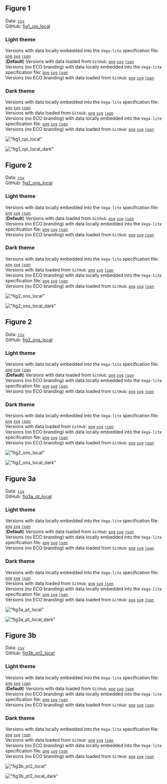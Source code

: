 ## Figure 1  

Data: [`csv`](data/fig1_cpi_local.csv)  
GitHub: [fig1_cpi_local](https://github.com/EconomicsObservatory/ECOvisualisations/tree/main/articles/why-did-the-bank-of-england-need-a-review-of-its-forecasting-record)  

### Light theme  

Versions with data locally embedded into the `Vega-lite` specification file: [`png`](visualisation/fig1_cpi_local_local.png) [`svg`](visualisation/fig1_cpi_local_local.svg) [`json`](visualisation/fig1_cpi_local_local.json)   
 (**Default**) Versions with data loaded from `GitHub`: [`png`](visualisation/fig1_cpi_local.png) [`svg`](visualisation/fig1_cpi_local.svg) [`json`](visualisation/fig1_cpi_local.json)  
Versions (no ECO branding) with data locally embedded into the `Vega-lite` specification file: [`png`](visualisation/fig1_cpi_local_local_no_branding.png) [`svg`](visualisation/fig1_cpi_local_local_no_branding.svg) [`json`](visualisation/fig1_cpi_local_local_no_branding.json)   
Versions (no ECO branding) with data loaded from `GitHub`: [`png`](visualisation/fig1_cpi_local_no_branding.png) [`svg`](visualisation/fig1_cpi_local_no_branding.svg) [`json`](visualisation/fig1_cpi_local_no_branding.json)   

### Dark theme  

Versions with data locally embedded into the `Vega-lite` specification file: [`png`](visualisation/fig1_cpi_local_local_dark.png) [`svg`](visualisation/fig1_cpi_local_local_dark.svg) [`json`](visualisation/fig1_cpi_local_local_dark.json)   
 Versions with data loaded from `GitHub`: [`png`](visualisation/fig1_cpi_local_dark.png) [`svg`](visualisation/fig1_cpi_local_dark.svg) [`json`](visualisation/fig1_cpi_local_dark.json)  
Versions (no ECO branding) with data locally embedded into the `Vega-lite` specification file: [`png`](visualisation/fig1_cpi_local_local_no_branding_dark.png) [`svg`](visualisation/fig1_cpi_local_local_no_branding_dark.svg) [`json`](visualisation/fig1_cpi_local_local_no_branding_dark.json)   
Versions (no ECO branding) with data loaded from `GitHub`: [`png`](visualisation/fig1_cpi_local_no_branding_dark.png) [`svg`](visualisation/fig1_cpi_local_no_branding_dark.svg) [`json`](visualisation/fig1_cpi_local_no_branding_dark.json)   

!["fig1_cpi_local"](visualisation/fig1_cpi_local.svg "fig1_cpi_local")

  

!["fig1_cpi_local_dark"](visualisation/fig1_cpi_local_dark.svg "fig1_cpi_local")

## Figure 2  

Data: [`csv`](data/fig2_ons_local.csv)  
GitHub: [fig2_ons_local](https://github.com/EconomicsObservatory/ECOvisualisations/tree/main/articles/why-did-the-bank-of-england-need-a-review-of-its-forecasting-record)  

### Light theme  

Versions with data locally embedded into the `Vega-lite` specification file: [`png`](visualisation/fig2_ons_local_local.png) [`svg`](visualisation/fig2_ons_local_local.svg) [`json`](visualisation/fig2_ons_local_local.json)   
 (**Default**) Versions with data loaded from `GitHub`: [`png`](visualisation/fig2_ons_local.png) [`svg`](visualisation/fig2_ons_local.svg) [`json`](visualisation/fig2_ons_local.json)  
Versions (no ECO branding) with data locally embedded into the `Vega-lite` specification file: [`png`](visualisation/fig2_ons_local_local_no_branding.png) [`svg`](visualisation/fig2_ons_local_local_no_branding.svg) [`json`](visualisation/fig2_ons_local_local_no_branding.json)   
Versions (no ECO branding) with data loaded from `GitHub`: [`png`](visualisation/fig2_ons_local_no_branding.png) [`svg`](visualisation/fig2_ons_local_no_branding.svg) [`json`](visualisation/fig2_ons_local_no_branding.json)   

### Dark theme  

Versions with data locally embedded into the `Vega-lite` specification file: [`png`](visualisation/fig2_ons_local_local_dark.png) [`svg`](visualisation/fig2_ons_local_local_dark.svg) [`json`](visualisation/fig2_ons_local_local_dark.json)   
 Versions with data loaded from `GitHub`: [`png`](visualisation/fig2_ons_local_dark.png) [`svg`](visualisation/fig2_ons_local_dark.svg) [`json`](visualisation/fig2_ons_local_dark.json)  
Versions (no ECO branding) with data locally embedded into the `Vega-lite` specification file: [`png`](visualisation/fig2_ons_local_local_no_branding_dark.png) [`svg`](visualisation/fig2_ons_local_local_no_branding_dark.svg) [`json`](visualisation/fig2_ons_local_local_no_branding_dark.json)   
Versions (no ECO branding) with data loaded from `GitHub`: [`png`](visualisation/fig2_ons_local_no_branding_dark.png) [`svg`](visualisation/fig2_ons_local_no_branding_dark.svg) [`json`](visualisation/fig2_ons_local_no_branding_dark.json)   

!["fig2_ons_local"](visualisation/fig2_ons_local.svg "fig2_ons_local")

  

!["fig2_ons_local_dark"](visualisation/fig2_ons_local_dark.svg "fig2_ons_local")

## Figure 2  

Data: [`csv`](data/fig2_ons_local.csv)  
GitHub: [fig2_ons_local](https://github.com/EconomicsObservatory/ECOvisualisations/tree/main/articles/why-did-the-bank-of-england-need-a-review-of-its-forecasting-record)  

### Light theme  

Versions with data locally embedded into the `Vega-lite` specification file: [`png`](visualisation/fig2_ons_local_local.png) [`svg`](visualisation/fig2_ons_local_local.svg) [`json`](visualisation/fig2_ons_local_local.json)   
 (**Default**) Versions with data loaded from `GitHub`: [`png`](visualisation/fig2_ons_local.png) [`svg`](visualisation/fig2_ons_local.svg) [`json`](visualisation/fig2_ons_local.json)  
Versions (no ECO branding) with data locally embedded into the `Vega-lite` specification file: [`png`](visualisation/fig2_ons_local_local_no_branding.png) [`svg`](visualisation/fig2_ons_local_local_no_branding.svg) [`json`](visualisation/fig2_ons_local_local_no_branding.json)   
Versions (no ECO branding) with data loaded from `GitHub`: [`png`](visualisation/fig2_ons_local_no_branding.png) [`svg`](visualisation/fig2_ons_local_no_branding.svg) [`json`](visualisation/fig2_ons_local_no_branding.json)   

### Dark theme  

Versions with data locally embedded into the `Vega-lite` specification file: [`png`](visualisation/fig2_ons_local_local_dark.png) [`svg`](visualisation/fig2_ons_local_local_dark.svg) [`json`](visualisation/fig2_ons_local_local_dark.json)   
 Versions with data loaded from `GitHub`: [`png`](visualisation/fig2_ons_local_dark.png) [`svg`](visualisation/fig2_ons_local_dark.svg) [`json`](visualisation/fig2_ons_local_dark.json)  
Versions (no ECO branding) with data locally embedded into the `Vega-lite` specification file: [`png`](visualisation/fig2_ons_local_local_no_branding_dark.png) [`svg`](visualisation/fig2_ons_local_local_no_branding_dark.svg) [`json`](visualisation/fig2_ons_local_local_no_branding_dark.json)   
Versions (no ECO branding) with data loaded from `GitHub`: [`png`](visualisation/fig2_ons_local_no_branding_dark.png) [`svg`](visualisation/fig2_ons_local_no_branding_dark.svg) [`json`](visualisation/fig2_ons_local_no_branding_dark.json)   

!["fig2_ons_local"](visualisation/fig2_ons_local.svg "fig2_ons_local")

  

!["fig2_ons_local_dark"](visualisation/fig2_ons_local_dark.svg "fig2_ons_local")

## Figure 3a  

Data: [`csv`](data/fig3a_pt_local.csv)  
GitHub: [fig3a_pt_local](https://github.com/EconomicsObservatory/ECOvisualisations/tree/main/articles/why-did-the-bank-of-england-need-a-review-of-its-forecasting-record)  

### Light theme  

Versions with data locally embedded into the `Vega-lite` specification file: [`png`](visualisation/fig3a_pt_local_local.png) [`svg`](visualisation/fig3a_pt_local_local.svg) [`json`](visualisation/fig3a_pt_local_local.json)   
 (**Default**) Versions with data loaded from `GitHub`: [`png`](visualisation/fig3a_pt_local.png) [`svg`](visualisation/fig3a_pt_local.svg) [`json`](visualisation/fig3a_pt_local.json)  
Versions (no ECO branding) with data locally embedded into the `Vega-lite` specification file: [`png`](visualisation/fig3a_pt_local_local_no_branding.png) [`svg`](visualisation/fig3a_pt_local_local_no_branding.svg) [`json`](visualisation/fig3a_pt_local_local_no_branding.json)   
Versions (no ECO branding) with data loaded from `GitHub`: [`png`](visualisation/fig3a_pt_local_no_branding.png) [`svg`](visualisation/fig3a_pt_local_no_branding.svg) [`json`](visualisation/fig3a_pt_local_no_branding.json)   

### Dark theme  

Versions with data locally embedded into the `Vega-lite` specification file: [`png`](visualisation/fig3a_pt_local_local_dark.png) [`svg`](visualisation/fig3a_pt_local_local_dark.svg) [`json`](visualisation/fig3a_pt_local_local_dark.json)   
 Versions with data loaded from `GitHub`: [`png`](visualisation/fig3a_pt_local_dark.png) [`svg`](visualisation/fig3a_pt_local_dark.svg) [`json`](visualisation/fig3a_pt_local_dark.json)  
Versions (no ECO branding) with data locally embedded into the `Vega-lite` specification file: [`png`](visualisation/fig3a_pt_local_local_no_branding_dark.png) [`svg`](visualisation/fig3a_pt_local_local_no_branding_dark.svg) [`json`](visualisation/fig3a_pt_local_local_no_branding_dark.json)   
Versions (no ECO branding) with data loaded from `GitHub`: [`png`](visualisation/fig3a_pt_local_no_branding_dark.png) [`svg`](visualisation/fig3a_pt_local_no_branding_dark.svg) [`json`](visualisation/fig3a_pt_local_no_branding_dark.json)   

!["fig3a_pt_local"](visualisation/fig3a_pt_local.svg "fig3a_pt_local")

  

!["fig3a_pt_local_dark"](visualisation/fig3a_pt_local_dark.svg "fig3a_pt_local")

## Figure 3b  

Data: [`csv`](data/fig3b_pt2_local.csv)  
GitHub: [fig3b_pt2_local](https://github.com/EconomicsObservatory/ECOvisualisations/tree/main/articles/why-did-the-bank-of-england-need-a-review-of-its-forecasting-record)  

### Light theme  

Versions with data locally embedded into the `Vega-lite` specification file: [`png`](visualisation/fig3b_pt2_local_local.png) [`svg`](visualisation/fig3b_pt2_local_local.svg) [`json`](visualisation/fig3b_pt2_local_local.json)   
 (**Default**) Versions with data loaded from `GitHub`: [`png`](visualisation/fig3b_pt2_local.png) [`svg`](visualisation/fig3b_pt2_local.svg) [`json`](visualisation/fig3b_pt2_local.json)  
Versions (no ECO branding) with data locally embedded into the `Vega-lite` specification file: [`png`](visualisation/fig3b_pt2_local_local_no_branding.png) [`svg`](visualisation/fig3b_pt2_local_local_no_branding.svg) [`json`](visualisation/fig3b_pt2_local_local_no_branding.json)   
Versions (no ECO branding) with data loaded from `GitHub`: [`png`](visualisation/fig3b_pt2_local_no_branding.png) [`svg`](visualisation/fig3b_pt2_local_no_branding.svg) [`json`](visualisation/fig3b_pt2_local_no_branding.json)   

### Dark theme  

Versions with data locally embedded into the `Vega-lite` specification file: [`png`](visualisation/fig3b_pt2_local_local_dark.png) [`svg`](visualisation/fig3b_pt2_local_local_dark.svg) [`json`](visualisation/fig3b_pt2_local_local_dark.json)   
 Versions with data loaded from `GitHub`: [`png`](visualisation/fig3b_pt2_local_dark.png) [`svg`](visualisation/fig3b_pt2_local_dark.svg) [`json`](visualisation/fig3b_pt2_local_dark.json)  
Versions (no ECO branding) with data locally embedded into the `Vega-lite` specification file: [`png`](visualisation/fig3b_pt2_local_local_no_branding_dark.png) [`svg`](visualisation/fig3b_pt2_local_local_no_branding_dark.svg) [`json`](visualisation/fig3b_pt2_local_local_no_branding_dark.json)   
Versions (no ECO branding) with data loaded from `GitHub`: [`png`](visualisation/fig3b_pt2_local_no_branding_dark.png) [`svg`](visualisation/fig3b_pt2_local_no_branding_dark.svg) [`json`](visualisation/fig3b_pt2_local_no_branding_dark.json)   

!["fig3b_pt2_local"](visualisation/fig3b_pt2_local.svg "fig3b_pt2_local")

  

!["fig3b_pt2_local_dark"](visualisation/fig3b_pt2_local_dark.svg "fig3b_pt2_local")

